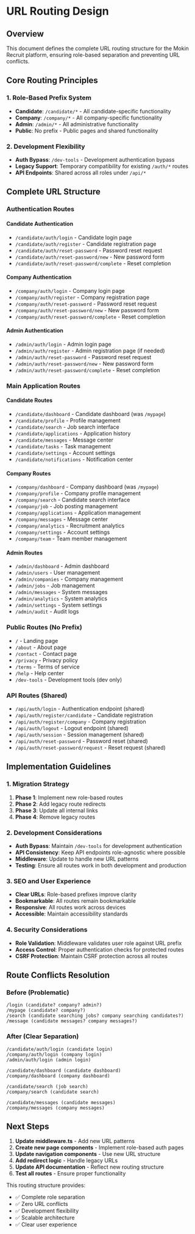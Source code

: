 # URL Routing Design

## Overview

This document defines the complete URL routing structure for the Mokin Recruit platform, ensuring
role-based separation and preventing URL conflicts.

## Core Routing Principles

### 1. Role-Based Prefix System

- **Candidate**: `/candidate/*` - All candidate-specific functionality
- **Company**: `/company/*` - All company-specific functionality
- **Admin**: `/admin/*` - All administrative functionality
- **Public**: No prefix - Public pages and shared functionality

### 2. Development Flexibility

- **Auth Bypass**: `/dev-tools` - Development authentication bypass
- **Legacy Support**: Temporary compatibility for existing `/auth/*` routes
- **API Endpoints**: Shared across all roles under `/api/*`

## Complete URL Structure

### Authentication Routes

#### Candidate Authentication

- `/candidate/auth/login` - Candidate login page
- `/candidate/auth/register` - Candidate registration page
- `/candidate/auth/reset-password` - Password reset request
- `/candidate/auth/reset-password/new` - New password form
- `/candidate/auth/reset-password/complete` - Reset completion

#### Company Authentication

- `/company/auth/login` - Company login page
- `/company/auth/register` - Company registration page
- `/company/auth/reset-password` - Password reset request
- `/company/auth/reset-password/new` - New password form
- `/company/auth/reset-password/complete` - Reset completion

#### Admin Authentication

- `/admin/auth/login` - Admin login page
- `/admin/auth/register` - Admin registration page (if needed)
- `/admin/auth/reset-password` - Password reset request
- `/admin/auth/reset-password/new` - New password form
- `/admin/auth/reset-password/complete` - Reset completion

### Main Application Routes

#### Candidate Routes

- `/candidate/dashboard` - Candidate dashboard (was `/mypage`)
- `/candidate/profile` - Profile management
- `/candidate/search` - Job search interface
- `/candidate/applications` - Application history
- `/candidate/messages` - Message center
- `/candidate/tasks` - Task management
- `/candidate/settings` - Account settings
- `/candidate/notifications` - Notification center

#### Company Routes

- `/company/dashboard` - Company dashboard (was `/mypage`)
- `/company/profile` - Company profile management
- `/company/search` - Candidate search interface
- `/company/job` - Job posting management
- `/company/applications` - Application management
- `/company/messages` - Message center
- `/company/analytics` - Recruitment analytics
- `/company/settings` - Account settings
- `/company/team` - Team member management

#### Admin Routes

- `/admin/dashboard` - Admin dashboard
- `/admin/users` - User management
- `/admin/companies` - Company management
- `/admin/jobs` - Job management
- `/admin/messages` - System messages
- `/admin/analytics` - System analytics
- `/admin/settings` - System settings
- `/admin/audit` - Audit logs

### Public Routes (No Prefix)

- `/` - Landing page
- `/about` - About page
- `/contact` - Contact page
- `/privacy` - Privacy policy
- `/terms` - Terms of service
- `/help` - Help center
- `/dev-tools` - Development tools (dev only)

### API Routes (Shared)

- `/api/auth/login` - Authentication endpoint (shared)
- `/api/auth/register/candidate` - Candidate registration
- `/api/auth/register/company` - Company registration
- `/api/auth/logout` - Logout endpoint (shared)
- `/api/auth/session` - Session management (shared)
- `/api/auth/reset-password` - Password reset (shared)
- `/api/auth/reset-password/request` - Reset request (shared)

## Implementation Guidelines

### 1. Migration Strategy

1. **Phase 1**: Implement new role-based routes
2. **Phase 2**: Add legacy route redirects
3. **Phase 3**: Update all internal links
4. **Phase 4**: Remove legacy routes

### 2. Development Considerations

- **Auth Bypass**: Maintain `/dev-tools` for development authentication
- **API Consistency**: Keep API endpoints role-agnostic where possible
- **Middleware**: Update to handle new URL patterns
- **Testing**: Ensure all routes work in both development and production

### 3. SEO and User Experience

- **Clear URLs**: Role-based prefixes improve clarity
- **Bookmarkable**: All routes remain bookmarkable
- **Responsive**: All routes work across devices
- **Accessible**: Maintain accessibility standards

### 4. Security Considerations

- **Role Validation**: Middleware validates user role against URL prefix
- **Access Control**: Proper authentication checks for protected routes
- **CSRF Protection**: Maintain CSRF protection across all routes

## Route Conflicts Resolution

### Before (Problematic)

```
/login (candidate? company? admin?)
/mypage (candidate? company?)
/search (candidate searching jobs? company searching candidates?)
/message (candidate messages? company messages?)
```

### After (Clear Separation)

```
/candidate/auth/login (candidate login)
/company/auth/login (company login)
/admin/auth/login (admin login)

/candidate/dashboard (candidate dashboard)
/company/dashboard (company dashboard)

/candidate/search (job search)
/company/search (candidate search)

/candidate/messages (candidate messages)
/company/messages (company messages)
```

## Next Steps

1. **Update middleware.ts** - Add new URL patterns
2. **Create new page components** - Implement role-based auth pages
3. **Update navigation components** - Use new URL structure
4. **Add redirect logic** - Handle legacy URLs
5. **Update API documentation** - Reflect new routing structure
6. **Test all routes** - Ensure proper functionality

This routing structure provides:

- ✅ Complete role separation
- ✅ Zero URL conflicts
- ✅ Development flexibility
- ✅ Scalable architecture
- ✅ Clear user experience
